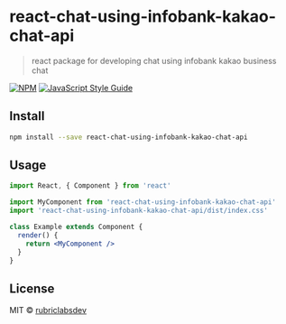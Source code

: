# react-chat-using-infobank-kakao-chat-api

> react package for developing chat using infobank kakao business chat

[![NPM](https://img.shields.io/npm/v/react-chat-using-infobank-kakao-chat-api.svg)](https://www.npmjs.com/package/react-chat-using-infobank-kakao-chat-api) [![JavaScript Style Guide](https://img.shields.io/badge/code_style-standard-brightgreen.svg)](https://standardjs.com)

## Install

```bash
npm install --save react-chat-using-infobank-kakao-chat-api
```

## Usage

```jsx
import React, { Component } from 'react'

import MyComponent from 'react-chat-using-infobank-kakao-chat-api'
import 'react-chat-using-infobank-kakao-chat-api/dist/index.css'

class Example extends Component {
  render() {
    return <MyComponent />
  }
}
```

## License

MIT © [rubriclabsdev](https://github.com/rubriclabsdev)

